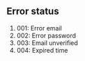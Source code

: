 ## Error status

1. 001: Error email
2. 002: Error password
3. 003: Email unverified
4. 004: Expired time
